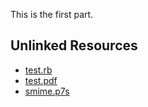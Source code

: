 This is the first part.




## Unlinked Resources

- [test.rb](./test.rb)
- [test.pdf](./test.pdf)
- [smime.p7s](./smime_0001.p7s)